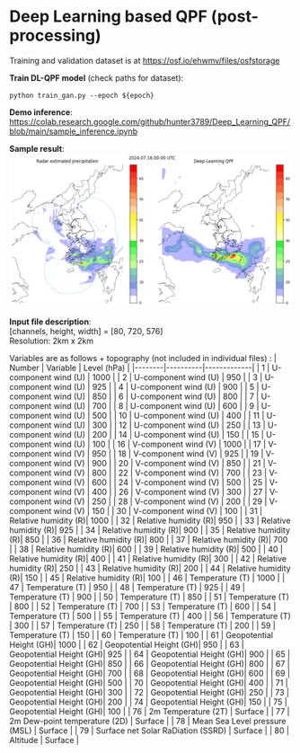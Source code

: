 # Deep Learning based QPF (post-processing)

Training and validation dataset is at https://osf.io/ehwmv/files/osfstorage  

**Train DL-QPF model** (check paths for dataset):  
```
python train_gan.py --epoch ${epoch}
```

**Demo inference**:  
https://colab.research.google.com/github/hunter3789/Deep_Learning_QPF/blob/main/sample_inference.ipynb
  
**Sample result**:  
![demo](sample.png)
  
**Input file description**:  
[channels, height, width] = [80, 720, 576]  
Resolution: 2km x 2km  

Variables are as follows + topography (not included in individual files) : 
| Number | Variable | Level (hPa) |
|--------|----------|-------------|
| 1      | U-component wind (U) | 1000 |
| 2      | U-component wind (U) | 950  |
| 3      | U-component wind (U) | 925  |
| 4      | U-component wind (U) | 900  |
| 5      | U-component wind (U) | 850  |
| 6      | U-component wind (U) | 800  |
| 7      | U-component wind (U) | 700  |
| 8      | U-component wind (U) | 600  |
| 9      | U-component wind (U) | 500  |
| 10     | U-component wind (U) | 400  |
| 11     | U-component wind (U) | 300  |
| 12     | U-component wind (U) | 250  |
| 13     | U-component wind (U) | 200  |
| 14     | U-component wind (U) | 150  |
| 15     | U-component wind (U) | 100  |
| 16     | V-component wind (V) | 1000 |
| 17     | V-component wind (V) | 950  |
| 18     | V-component wind (V) | 925  |
| 19     | V-component wind (V) | 900  |
| 20     | V-component wind (V) | 850  |
| 21     | V-component wind (V) | 800  |
| 22     | V-component wind (V) | 700  |
| 23     | V-component wind (V) | 600  |
| 24     | V-component wind (V) | 500  |
| 25     | V-component wind (V) | 400  |
| 26     | V-component wind (V) | 300  |
| 27     | V-component wind (V) | 250  |
| 28     | V-component wind (V) | 200  |
| 29     | V-component wind (V) | 150  |
| 30     | V-component wind (V) | 100  |
| 31     | Relative humidity (R)| 1000 |
| 32     | Relative humidity (R)| 950  |
| 33     | Relative humidity (R)| 925  |
| 34     | Relative humidity (R)| 900  |
| 35     | Relative humidity (R)| 850  |
| 36     | Relative humidity (R)| 800  |
| 37     | Relative humidity (R)| 700  |
| 38     | Relative humidity (R)| 600  |
| 39     | Relative humidity (R)| 500  |
| 40     | Relative humidity (R)| 400  |
| 41     | Relative humidity (R)| 300  |
| 42     | Relative humidity (R)| 250  |
| 43     | Relative humidity (R)| 200  |
| 44     | Relative humidity (R)| 150  |
| 45     | Relative humidity (R)| 100  |
| 46     | Temperature (T)      | 1000 |
| 47     | Temperature (T)      | 950  |
| 48     | Temperature (T)      | 925  |
| 49     | Temperature (T)      | 900  |
| 50     | Temperature (T)      | 850  |
| 51     | Temperature (T)      | 800  |
| 52     | Temperature (T)      | 700  |
| 53     | Temperature (T)      | 600  |
| 54     | Temperature (T)      | 500  |
| 55     | Temperature (T)      | 400  |
| 56     | Temperature (T)      | 300  |
| 57     | Temperature (T)      | 250  |
| 58     | Temperature (T)      | 200  |
| 59     | Temperature (T)      | 150  |
| 60     | Temperature (T)      | 100  |
| 61     | Geopotential Height (GH)| 1000 |
| 62     | Geopotential Height (GH)| 950  |
| 63     | Geopotential Height (GH)| 925  |
| 64     | Geopotential Height (GH)| 900  |
| 65     | Geopotential Height (GH)| 850  |
| 66     | Geopotential Height (GH)| 800  |
| 67     | Geopotential Height (GH)| 700  |
| 68     | Geopotential Height (GH)| 600  |
| 69     | Geopotential Height (GH)| 500  |
| 70     | Geopotential Height (GH)| 400  |
| 71     | Geopotential Height (GH)| 300  |
| 72     | Geopotential Height (GH)| 250  |
| 73     | Geopotential Height (GH)| 200  |
| 74     | Geopotential Height (GH)| 150  |
| 75     | Geopotential Height (GH)| 100  |
| 76     | 2m Temperature (2T)     | Surface |
| 77     | 2m Dew-point temperature (2D)      | Surface |
| 78     | Mean Sea Level pressure (MSL)      | Surface |
| 79     | Surface net Solar RaDiation (SSRD) | Surface |
| 80     | Altitude | Surface |
